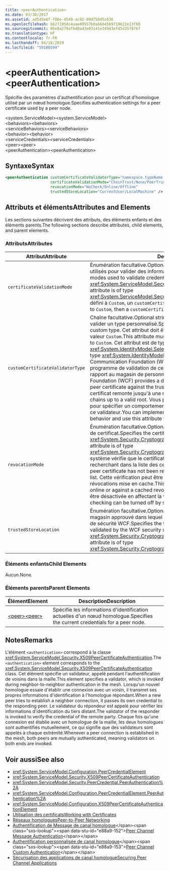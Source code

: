 ```yaml
---
title: <peerAuthentication>
ms.date: 03/30/2017
ms.assetid: ad545e6f-f06e-4549-ac92-09d758d5c636
ms.openlocfilehash: b627105dc4aae49557b0a6684569719622e13f08
ms.sourcegitcommit: 0be8a279af6d8a43e03141e349d3efd5d35f8767
ms.translationtype: HT
ms.contentlocale: fr-FR
ms.lasthandoff: 04/18/2019
ms.locfileid: "59180594"
---
```

# <a name="peerauthentication"></a><span data-ttu-id="e88a9-101">\<peerAuthentication></span><span class="sxs-lookup"><span data-stu-id="e88a9-101">\<peerAuthentication></span></span>
<span data-ttu-id="e88a9-102">Spécifie des paramètres d'authentification pour un certificat d'homologue utilisé par un nœud homologue.</span><span class="sxs-lookup"><span data-stu-id="e88a9-102">Specifies authentication settings for a peer certificate used by a peer node.</span></span>  
  
 <span data-ttu-id="e88a9-103">\<system.ServiceModel></span><span class="sxs-lookup"><span data-stu-id="e88a9-103">\<system.ServiceModel></span></span>  
<span data-ttu-id="e88a9-104">\<behaviors></span><span class="sxs-lookup"><span data-stu-id="e88a9-104">\<behaviors></span></span>  
<span data-ttu-id="e88a9-105">\<serviceBehaviors></span><span class="sxs-lookup"><span data-stu-id="e88a9-105">\<serviceBehaviors></span></span>  
<span data-ttu-id="e88a9-106">\<behavior></span><span class="sxs-lookup"><span data-stu-id="e88a9-106">\<behavior></span></span>  
<span data-ttu-id="e88a9-107">\<serviceCredentials></span><span class="sxs-lookup"><span data-stu-id="e88a9-107">\<serviceCredentials></span></span>  
<span data-ttu-id="e88a9-108">\<peer></span><span class="sxs-lookup"><span data-stu-id="e88a9-108">\<peer></span></span>  
<span data-ttu-id="e88a9-109">\<peerAuthentication></span><span class="sxs-lookup"><span data-stu-id="e88a9-109">\<peerAuthentication></span></span>  
  
## <a name="syntax"></a><span data-ttu-id="e88a9-110">Syntaxe</span><span class="sxs-lookup"><span data-stu-id="e88a9-110">Syntax</span></span>  
  
```xml  
<peerAuthentication customCertificateValidatorType="namespace.typeName, [,AssemblyName] [,Version=version number] [,Culture=culture] [,PublicKeyToken=token]"
                    certificateValidationMode="ChainTrust/None/PeerTrust/PeerOrChainTrust/Custom"
                    revocationMode="NoCheck/Online/Offline"
                    trustedStoreLocation="CurrentUser/LocalMachine" />
```  
  
## <a name="attributes-and-elements"></a><span data-ttu-id="e88a9-111">Attributs et éléments</span><span class="sxs-lookup"><span data-stu-id="e88a9-111">Attributes and Elements</span></span>  
 <span data-ttu-id="e88a9-112">Les sections suivantes décrivent des attributs, des éléments enfants et des éléments parents.</span><span class="sxs-lookup"><span data-stu-id="e88a9-112">The following sections describe attributes, child elements, and parent elements.</span></span>  
  
### <a name="attributes"></a><span data-ttu-id="e88a9-113">Attributs</span><span class="sxs-lookup"><span data-stu-id="e88a9-113">Attributes</span></span>  
  
|<span data-ttu-id="e88a9-114">Attribut</span><span class="sxs-lookup"><span data-stu-id="e88a9-114">Attribute</span></span>|<span data-ttu-id="e88a9-115">Description</span><span class="sxs-lookup"><span data-stu-id="e88a9-115">Description</span></span>|  
|---------------|-----------------|  
|`certificateValidationMode`|<span data-ttu-id="e88a9-116">Énumération facultative.</span><span class="sxs-lookup"><span data-stu-id="e88a9-116">Optional enumeration.</span></span> <span data-ttu-id="e88a9-117">Spécifie l'un de trois modes utilisés pour valider des informations d'identification.</span><span class="sxs-lookup"><span data-stu-id="e88a9-117">Specifies one of three modes used to validate credentials.</span></span> <span data-ttu-id="e88a9-118">Cet attribut est de type <xref:System.ServiceModel.Security.X509CertificateValidationMode>.</span><span class="sxs-lookup"><span data-stu-id="e88a9-118">This attribute is of type <xref:System.ServiceModel.Security.X509CertificateValidationMode>.</span></span> <span data-ttu-id="e88a9-119">S'il est défini à `Custom`, un `customCertificateValidator` doit également être fourni.</span><span class="sxs-lookup"><span data-stu-id="e88a9-119">If set to `Custom`, then a `customCertificateValidator` must also be supplied.</span></span>|  
|`customCertificateValidatorType`|<span data-ttu-id="e88a9-120">Chaîne facultative.</span><span class="sxs-lookup"><span data-stu-id="e88a9-120">Optional string.</span></span> <span data-ttu-id="e88a9-121">Spécifie un type et un assembly utilisés pour valider un type personnalisé.</span><span class="sxs-lookup"><span data-stu-id="e88a9-121">Specifies a type and assembly used to validate a custom type.</span></span> <span data-ttu-id="e88a9-122">Cet attribut doit être défini lorsque `certificateValidationMode` a la valeur `Custom`.</span><span class="sxs-lookup"><span data-stu-id="e88a9-122">This attribute must be set when `certificateValidationMode` is set to `Custom`.</span></span> <span data-ttu-id="e88a9-123">Cet attribut est de type <xref:System.IdentityModel.Selectors.X509CertificateValidator>.</span><span class="sxs-lookup"><span data-stu-id="e88a9-123">This attribute is of type <xref:System.IdentityModel.Selectors.X509CertificateValidator>.</span></span> <span data-ttu-id="e88a9-124">Windows Communication Foundation (WCF) fournit un homologue par défaut du programme de validation de certificat qui vérifie le certificat homologue par rapport au magasin de personnes de confiance.</span><span class="sxs-lookup"><span data-stu-id="e88a9-124">Windows Communication Foundation (WCF) provides a default peer certificate validator that verifies the peer certificate against the trusted people store.</span></span> <span data-ttu-id="e88a9-125">Il vérifie également que le certificat remonte jusqu'à une racine valide.</span><span class="sxs-lookup"><span data-stu-id="e88a9-125">It also verifies that the certificate chains up to a valid root.</span></span> <span data-ttu-id="e88a9-126">Vous pouvez implémenter un validateur personnalisé pour spécifier un comportement différent et utiliser cet attribut pour pointer vers ce validateur.</span><span class="sxs-lookup"><span data-stu-id="e88a9-126">You can implement a custom validator to specify a different behavior and use this attribute to point to the custom validator.</span></span>|  
|`revocationMode`|<span data-ttu-id="e88a9-127">Énumération facultative.</span><span class="sxs-lookup"><span data-stu-id="e88a9-127">Optional enumeration.</span></span> <span data-ttu-id="e88a9-128">Spécifie le mode de révocation de certificat.</span><span class="sxs-lookup"><span data-stu-id="e88a9-128">Specifies the certificate revocation mode.</span></span> <span data-ttu-id="e88a9-129">Cet attribut est de type <xref:System.Security.Cryptography.X509Certificates.X509RevocationMode>.</span><span class="sxs-lookup"><span data-stu-id="e88a9-129">This attribute is of type <xref:System.Security.Cryptography.X509Certificates.X509RevocationMode>.</span></span> <span data-ttu-id="e88a9-130">Le système vérifie que le certificat homologue n'a pas été révoqué en le recherchant dans la liste des certificats révoqués.</span><span class="sxs-lookup"><span data-stu-id="e88a9-130">The system verifies that the peer certificate has not been revoked by looking it up in the revoked certificate list.</span></span> <span data-ttu-id="e88a9-131">Cette vérification peut être effectuée en ligne ou par rapport à une liste de révocations mise en cache.</span><span class="sxs-lookup"><span data-stu-id="e88a9-131">This check can be performed either by checking online or against a cached revocation list.</span></span> <span data-ttu-id="e88a9-132">La vérification de la révocation peut être désactivée en affectant la valeur NoCheck à cet attribut.</span><span class="sxs-lookup"><span data-stu-id="e88a9-132">Revocation checking can be turned off by setting this attribute to NoCheck.</span></span>|  
|`trustedStoreLocation`|<span data-ttu-id="e88a9-133">Énumération facultative.</span><span class="sxs-lookup"><span data-stu-id="e88a9-133">Optional enumeration.</span></span> <span data-ttu-id="e88a9-134">Spécifie l’emplacement de magasin approuvé dans lequel le certificat homologue est validé par le système de sécurité WCF.</span><span class="sxs-lookup"><span data-stu-id="e88a9-134">Specifies the trusted store location where the peer certificate is validated by the WCF security system.</span></span> <span data-ttu-id="e88a9-135">Cet attribut est de type <xref:System.Security.Cryptography.X509Certificates.StoreLocation>.</span><span class="sxs-lookup"><span data-stu-id="e88a9-135">This attribute is of type <xref:System.Security.Cryptography.X509Certificates.StoreLocation>.</span></span>|  
  
### <a name="child-elements"></a><span data-ttu-id="e88a9-136">Éléments enfants</span><span class="sxs-lookup"><span data-stu-id="e88a9-136">Child Elements</span></span>  
 <span data-ttu-id="e88a9-137">Aucun.</span><span class="sxs-lookup"><span data-stu-id="e88a9-137">None.</span></span>  
  
### <a name="parent-elements"></a><span data-ttu-id="e88a9-138">Éléments parents</span><span class="sxs-lookup"><span data-stu-id="e88a9-138">Parent Elements</span></span>  
  
|<span data-ttu-id="e88a9-139">Élément</span><span class="sxs-lookup"><span data-stu-id="e88a9-139">Element</span></span>|<span data-ttu-id="e88a9-140">Description</span><span class="sxs-lookup"><span data-stu-id="e88a9-140">Description</span></span>|  
|-------------|-----------------|  
|[<span data-ttu-id="e88a9-141">\<peer></span><span class="sxs-lookup"><span data-stu-id="e88a9-141">\<peer></span></span>](../../../../../docs/framework/configure-apps/file-schema/wcf/peer-of-servicecredentials.md)|<span data-ttu-id="e88a9-142">Spécifie les informations d'identification actuelles d'un nœud homologue.</span><span class="sxs-lookup"><span data-stu-id="e88a9-142">Specifies the current credentials for a peer node.</span></span>|  
  
## <a name="remarks"></a><span data-ttu-id="e88a9-143">Notes</span><span class="sxs-lookup"><span data-stu-id="e88a9-143">Remarks</span></span>  
 <span data-ttu-id="e88a9-144">L'élément `<authentication>` correspond à la classe <xref:System.ServiceModel.Security.X509PeerCertificateAuthentication>.</span><span class="sxs-lookup"><span data-stu-id="e88a9-144">The `<authentication>` element corresponds to the <xref:System.ServiceModel.Security.X509PeerCertificateAuthentication> class.</span></span> <span data-ttu-id="e88a9-145">Cet élément spécifie un validateur, appelé pendant l'authentification de voisins dans la maille.</span><span class="sxs-lookup"><span data-stu-id="e88a9-145">This element specifies a validator, which is invoked during neighbor-to-neighbor authentication in the mesh.</span></span> <span data-ttu-id="e88a9-146">Lorsqu'un nouvel homologue essaie d'établir une connexion avec un voisin, il transmet ses propres informations d'identification à l'homologue répondant.</span><span class="sxs-lookup"><span data-stu-id="e88a9-146">When a new peer tries to establish a neighbor connection, it passes its own credential to the responding peer.</span></span> <span data-ttu-id="e88a9-147">Le validateur du répondeur est appelé pour vérifier les informations d'identification du tiers distant.</span><span class="sxs-lookup"><span data-stu-id="e88a9-147">The validator of the responder is invoked to verify the credential of the remote party.</span></span> <span data-ttu-id="e88a9-148">Chaque fois qu'une connexion est établie avec un homologue de la maille, les deux homologues sont authentifiés mutuellement, ce qui signifie que des validateurs sont appelés à chaque extrémité.</span><span class="sxs-lookup"><span data-stu-id="e88a9-148">Whenever a peer connection is established in the mesh, both peers are mutually authenticated, meaning validators on both ends are invoked.</span></span>  
  
## <a name="see-also"></a><span data-ttu-id="e88a9-149">Voir aussi</span><span class="sxs-lookup"><span data-stu-id="e88a9-149">See also</span></span>

- <xref:System.ServiceModel.Configuration.PeerCredentialElement>
- <xref:System.ServiceModel.Security.X509PeerCertificateAuthentication>
- <xref:System.ServiceModel.Security.PeerCredential.PeerAuthentication%2A>
- <xref:System.ServiceModel.Configuration.PeerCredentialElement.PeerAuthentication%2A>
- <xref:System.ServiceModel.Configuration.X509PeerCertificateAuthenticationElement>
- [<span data-ttu-id="e88a9-150">Utilisation des certificats</span><span class="sxs-lookup"><span data-stu-id="e88a9-150">Working with Certificates</span></span>](../../../../../docs/framework/wcf/feature-details/working-with-certificates.md)
- [<span data-ttu-id="e88a9-151">Réseaux homologues</span><span class="sxs-lookup"><span data-stu-id="e88a9-151">Peer-to-Peer Networking</span></span>](../../../../../docs/framework/wcf/feature-details/peer-to-peer-networking.md)
- <span data-ttu-id="e88a9-152">[Authentification de Message de canal homologue](https://docs.microsoft.com/previous-versions/dotnet/netframework-3.5/aa967730(v=vs.90))</span><span class="sxs-lookup"><span data-stu-id="e88a9-152">[Peer Channel Message Authentication](https://docs.microsoft.com/previous-versions/dotnet/netframework-3.5/aa967730(v=vs.90))</span></span>
- <span data-ttu-id="e88a9-153">[Authentification personnalisée de canal homologue](https://docs.microsoft.com/previous-versions/dotnet/netframework-3.5/ms751447(v=vs.90))</span><span class="sxs-lookup"><span data-stu-id="e88a9-153">[Peer Channel Custom Authentication](https://docs.microsoft.com/previous-versions/dotnet/netframework-3.5/ms751447(v=vs.90))</span></span>
- [<span data-ttu-id="e88a9-154">Sécurisation des applications de canal homologue</span><span class="sxs-lookup"><span data-stu-id="e88a9-154">Securing Peer Channel Applications</span></span>](../../../../../docs/framework/wcf/feature-details/securing-peer-channel-applications.md)
